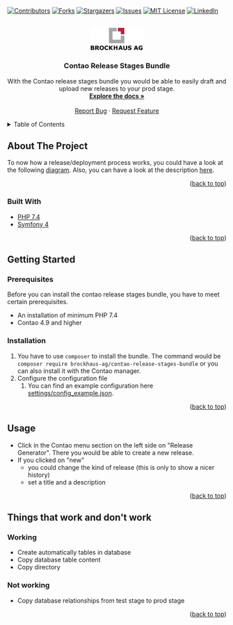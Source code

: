 <div id="top"></div>

[![Contributors][contributors-shield]][contributors-url]
[![Forks][forks-shield]][forks-url]
[![Stargazers][stars-shield]][stars-url]
[![Issues][issues-shield]][issues-url]
[![MIT License][license-shield]][license-url]
[![LinkedIn][linkedin-shield]][linkedin-url]

<!-- ------------------------------------------------------------------------- -->
<br />
<div align="center">
  <a href="https://github.com/BROCKHAUS-AG/contao-release-stages-bundle">
    <img src="images/logo.svg" alt="Logo" width="120">
  </a>

<h3 align="center">Contao Release Stages Bundle</h3>

  <p align="center">
    With the Contao release stages bundle you would be able to easily draft and upload new releases to your prod stage.
    <br />
    <a href="https://github.com/BROCKHAUS-AG/contao-release-stages-bundle"><strong>Explore the docs »</strong></a>
    <br />
    <br />
    <a href="https://github.com/BROCKHAUS-AG/contao-release-stages-bundle/issues">Report Bug</a>
    ·
    <a href="https://github.com/BROCKHAUS-AG/contao-release-stages-bundle/issues">Request Feature</a>
  </p>
</div>
<!-- ------------------------------------------------------------------------- -->

<details>
  <summary>Table of Contents</summary>
  <ol>
    <li>
      <a href="#about-the-project">About The Project</a>
      <ul>
        <li><a href="#built-with">Built With</a></li>
      </ul>
    </li>
    <li>
      <a href="#getting-started">Getting Started</a>
      <ul>
        <li><a href="#prerequisites">Prerequisites</a></li>
        <li><a href="#installation">Installation</a></li>
      </ul>
    </li>
    <li><a href="#usage">Usage</a></li>
  </ol>
</details>
<!-- ------------------------------------------------------------------------- -->


## About The Project

To now how a release/deployment process works, you could have a look at the following
[diagram](images/deploymentProcess.png). Also, you can have a look at the description
[here](README_deploymentProcess.md).

<p align="right">(<a href="#top">back to top</a>)</p>
<!-- ------------------------------------------------------------------------- -->

### Built With

* [PHP 7.4](https://www.php.net/releases/7_4_0.php)
* [Symfony 4](https://symfony.com/4)

<p align="right">(<a href="#top">back to top</a>)</p>
<!-- ------------------------------------------------------------------------- -->

## Getting Started

### Prerequisites
Before you can install the contao release stages bundle, you have to meet certain prerequisites.
- An installation of minimum PHP 7.4
- Contao 4.9 and higher

### Installation

1. You have to use ```composer``` to install the bundle. The command would be
```composer require brockhaus-ag/contao-release-stages-bundle``` or you can also install it with the Contao manager.
2. Configure the configuration file
   1. You can find an example configuration here [settings/config_example.json](settings/config_example.json).

<p align="right">(<a href="#top">back to top</a>)</p>
<!-- ------------------------------------------------------------------------- -->

## Usage
- Click in the Contao menu section on the left side on "Release Generator". There you would be able to create a new release.
- If you clicked on "new"
  - you could change the kind of release (this is only to show a nicer history)
  - set a title and a description

<p align="right">(<a href="#top">back to top</a>)</p>
<!-- ------------------------------------------------------------------------- -->

## Things that work and don't work

### Working
- Create automatically tables in database
- Copy database table content
- Copy directory

### Not working
- Copy database relationships from test stage to prod stage

<p align="right">(<a href="#top">back to top</a>)</p>
<!-- ------------------------------------------------------------------------- -->

[contributors-shield]: https://img.shields.io/github/contributors/BROCKHAUS-AG/contao-release-stages-bundle?style=for-the-badge
[contributors-url]: https://github.com/BROCKHAUS-AG/contao-release-stages-bundle/graphs/contributors
[forks-shield]: https://img.shields.io/github/forks/BROCKHAUS-AG/contao-release-stages-bundle?style=for-the-badge
[forks-url]: https://github.com/BROCKHAUS-AG/contao-release-stages-bundle/network/members
[stars-shield]: https://img.shields.io/github/stars/BROCKHAUS-AG/contao-release-stages-bundle?style=for-the-badge
[stars-url]: https://github.com/BROCKHAUS-AG/contao-release-stages-bundle/stargazers
[issues-shield]: https://img.shields.io/github/issues/BROCKHAUS-AG/contao-release-stages-bundle?style=for-the-badge
[issues-url]: https://github.com/BROCKHAUS-AG/contao-release-stages-bundle/issues
[license-shield]: https://img.shields.io/github/license/BROCKHAUS-AG/contao-release-stages-bundle?style=for-the-badge
[license-url]: https://github.com/BROCKHAUS-AG/contao-release-stages-bundle/blob/master/LICENSE.txt
[linkedin-shield]: https://img.shields.io/badge/-LinkedIn-black.svg?style=for-the-badge&logo=linkedin&colorB=555
[linkedin-url]: https://www.linkedin.com/company/brockhaus-ag
